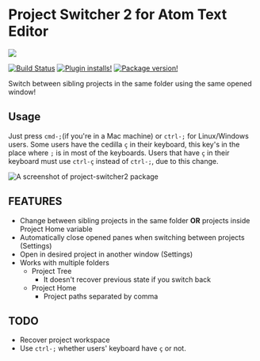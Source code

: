 # Project Switcher 2 for Atom Text Editor

<a href="https://zenhub.io"><img src="https://raw.githubusercontent.com/ZenHubIO/support/master/zenhub-badge.png"></a>

[![Build Status](https://travis-ci.org/chocoelho/project-switcher2.svg?branch=master)](https://travis-ci.org/chocoelho/project-switcher2)
[![Plugin installs!](https://img.shields.io/apm/dm/project-switcher2.svg)](https://atom.io/packages/project-switcher2)
[![Package version!](https://img.shields.io/apm/v/project-switcher2.svg?style=flat)](https://atom.io/packages/project-switcher2)


Switch between sibling projects in the same folder using the same opened window!

## Usage

Just press `cmd-;`(if you're in a Mac machine) or `ctrl-;` for Linux/Windows users.
Some users have the cedilla `ç` in their keyboard, this key's in the place where
`;` is in most of the keyboards. Users that have `ç` in their keyboard must use
`ctrl-ç` instead of `ctrl-;`, due to this change.

![A screenshot of project-switcher2 package](http://guileen.github.io/img/project-switcher/screenshot-switch.gif)

## FEATURES

* Change between sibling projects in the same folder **OR** projects inside Project Home variable
* Automatically close opened panes when switching between projects (Settings)
* Open in desired project in another window (Settings)
* Works with multiple folders
  * Project Tree
    * It doesn't recover previous state if you switch back
  * Project Home
    * Project paths separated by comma

## TODO

* Recover project workspace
* Use `ctrl-;` whether users' keyboard have `ç` or not.
